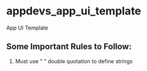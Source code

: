 # appdevs_app_ui_template

App UI Template

## Some Important Rules to Follow:

1. Must use " " double quotation to define strings